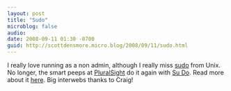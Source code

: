```yaml
---
layout: post
title: "Sudo"
microblog: false
audio:
date: 2008-09-11 01:30 -0700
guid: http://scottdensmore.micro.blog/2008/09/11/sudo.html
---
```


I really love running as a non admin, although I really miss [sudo](http://en.wikipedia.org/wiki/Sudo) from Unix. No longer, the smart peeps at [PluralSight](http://www.pluralsight.com/main/) do it again with [Su Do](http://alt.pluralsight.com/wiki/default.aspx/Craig/SuDo.html). Read more about it [here](http://www.pluralsight.com/community/blogs/craig/archive/2008/09/09/announcing-sudo-for-windows.aspx). Big interwebs thanks to Craig!

